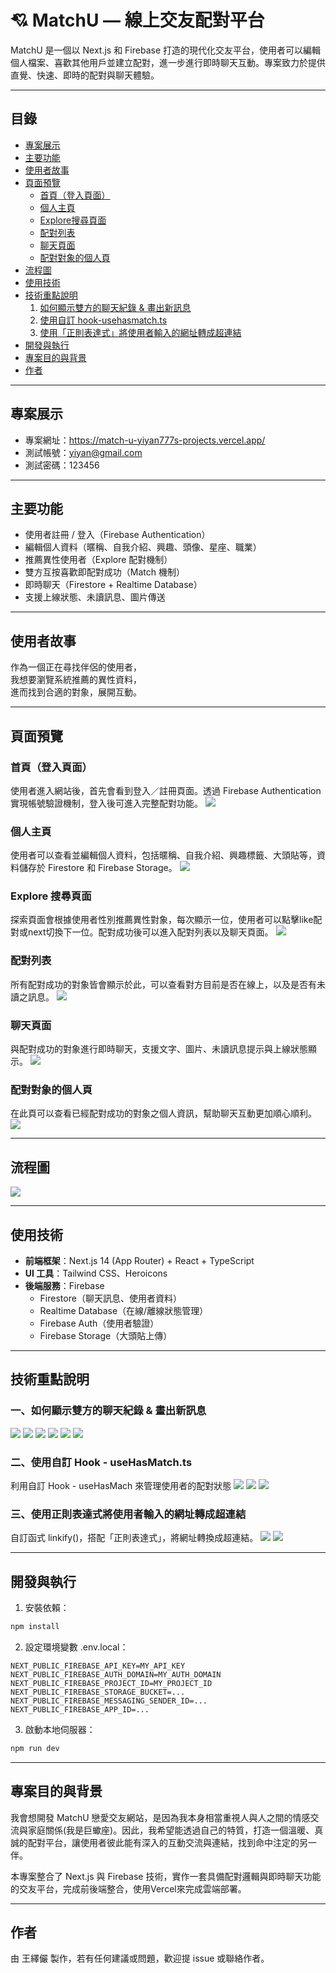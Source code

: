 # 💘 MatchU — 線上交友配對平台

MatchU 是一個以 Next.js 和 Firebase 打造的現代化交友平台，使用者可以編輯個人檔案、喜歡其他用戶並建立配對，進一步進行即時聊天互動。專案致力於提供直覺、快速、即時的配對與聊天體驗。

---

##  目錄

- [專案展示](#專案展示)
- [主要功能](#主要功能)
- [使用者故事](#使用者故事)
- [頁面預覽](#頁面預覽)
  - [首頁（登入頁面）](#首頁登入頁面)
  - [個人主頁](#個人主頁)
  - [Explore搜尋頁面](#Explore搜尋頁面)
  - [配對列表](#配對列表)
  - [聊天頁面](#聊天頁面)
  - [配對對象的個人頁](#配對對象的個人頁)
- [流程圖](#流程圖)
- [使用技術](#使用技術)
- [技術重點說明](#技術重點說明)
  <ol>
    <li><a href="#一如何顯示雙方的聊天紀錄--畫出新訊息">如何顯示雙方的聊天紀錄 & 畫出新訊息</a></li>
    <li><a href="#二使用自訂-hook-useHasMatchts">使用自訂 hook-usehasmatch.ts</a></li>
    <li><a href="#三使用正則表達式將使用者輸入的網址轉成超連結">使用「正則表達式」將使用者輸入的網址轉成超連結</a></li>
  </ol>
- [開發與執行](#開發與執行)
- [專案目的與背景](#專案目的與背景)
- [作者](#作者)

---
## 專案展示
- 專案網址：https://match-u-yiyan777s-projects.vercel.app/
- 測試帳號：yiyan@gmail.com
- 測試密碼：123456

---

## 主要功能

- 使用者註冊 / 登入（Firebase Authentication）
- 編輯個人資料（暱稱、自我介紹、興趣、頭像、星座、職業）
- 推薦異性使用者（Explore 配對機制）
- 雙方互按喜歡即配對成功（Match 機制）
- 即時聊天（Firestore + Realtime Database）
- 支援上線狀態、未讀訊息、圖片傳送

---

## 使用者故事
作為一個正在尋找伴侶的使用者，<br>
我想要瀏覽系統推薦的異性資料，<br>
進而找到合適的對象，展開互動。

---
## 頁面預覽

### 首頁（登入頁面）
使用者進入網站後，首先會看到登入／註冊頁面。透過 Firebase Authentication 實現帳號驗證機制，登入後可進入完整配對功能。
![](./public/demo/index.png)

### 個人主頁
使用者可以查看並編輯個人資料，包括暱稱、自我介紹、興趣標籤、大頭貼等，資料儲存於 Firestore 和 Firebase Storage。
![](./public/demo/profile.png)

### Explore 搜尋頁面
探索頁面會根據使用者性別推薦異性對象，每次顯示一位，使用者可以點擊like配對或next切換下一位。配對成功後可以進入配對列表以及聊天頁面。
![](./public/demo/explore.png)

### 配對列表
所有配對成功的對象皆會顯示於此，可以查看對方目前是否在線上，以及是否有未讀之訊息。
![](./public/demo/matchList.png)

### 聊天頁面
與配對成功的對象進行即時聊天，支援文字、圖片、未讀訊息提示與上線狀態顯示。
![](./public/demo/chat.png)

### 配對對象的個人頁
在此頁可以查看已經配對成功的對象之個人資訊，幫助聊天互動更加順心順利。
![](./public/demo/partner.png)

---

## 流程圖
![](./public/demo/flowchart.png)

---

## 使用技術

- **前端框架**：Next.js 14 (App Router) + React + TypeScript
- **UI 工具**：Tailwind CSS、Heroicons
- **後端服務**：Firebase
  - Firestore（聊天訊息、使用者資料）
  - Realtime Database（在線/離線狀態管理）
  - Firebase Auth（使用者驗證）
  - Firebase Storage（大頭貼上傳）

---
## 技術重點說明
### 一、如何顯示雙方的聊天紀錄 & 畫出新訊息
![](./public/demo/skill-1/1.png)
![](./public/demo/skill-1/2.png)
![](./public/demo/skill-1/3.png)
![](./public/demo/skill-1/4.png)
![](./public/demo/skill-1/5.png)
![](./public/demo/skill-1/6.png)

### 二、使用自訂 Hook - useHasMatch.ts
利用自訂 Hook - useHasMach 來管理使用者的配對狀態
![](./public/demo/skill-2/1.png)
![](./public/demo/skill-2/2.png)
![](./public/demo/skill-2/3.png)

### 三、使用正則表達式將使用者輸入的網址轉成超連結
自訂函式 linkify()，搭配「正則表達式」，將網址轉換成超連結。
![](./public/demo/skill-3/1.png)
![](./public/demo/skill-3/2.png)

---

## 開發與執行

1. 安裝依賴：

```bash
npm install
```

2. 設定環境變數 .env.local：

```env
NEXT_PUBLIC_FIREBASE_API_KEY=MY_API_KEY
NEXT_PUBLIC_FIREBASE_AUTH_DOMAIN=MY_AUTH_DOMAIN
NEXT_PUBLIC_FIREBASE_PROJECT_ID=MY_PROJECT_ID
NEXT_PUBLIC_FIREBASE_STORAGE_BUCKET=...
NEXT_PUBLIC_FIREBASE_MESSAGING_SENDER_ID=...
NEXT_PUBLIC_FIREBASE_APP_ID=...
```

3. 啟動本地伺服器：

```bash
npm run dev
```
---

## 專案目的與背景

我會想開發 MatchU 戀愛交友網站，是因為我本身相當重視人與人之間的情感交流與家庭關係(我是巨蠍座)。因此，我希望能透過自己的特質，打造一個溫暖、真誠的配對平台，讓使用者彼此能有深入的互動交流與連結，找到命中注定的另一伴。

本專案整合了 Next.js 與 Firebase 技術，實作一套具備配對邏輯與即時聊天功能的交友平台，完成前後端整合，使用Vercel來完成雲端部署。

---

## 作者

由 王繹儼 製作，若有任何建議或問題，歡迎提 issue 或聯絡作者。